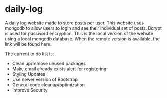 # daily-log
A daily log website made to store posts per user.
This website uses mongodb to allow users to login and see their individual set of posts.
Bcrypt is used for password encryption.
This is the local version of the website using a local mongodb database.
When the remote version is available, the link will be found here.

The current to do list is:
* Clean up/remove unused packages
* Make email already exists alert for registering
* Styling Updates
* Use newer version of Bootstrap
* General code cleanup/optimization
* Improve Security
